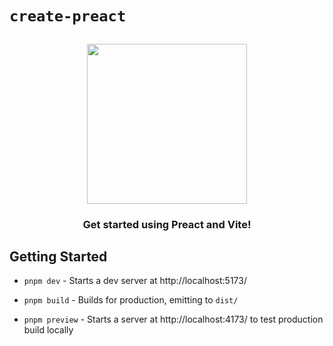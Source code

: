 # `create-preact`

<h2 align="center">
  <img height="256" width="256" src="./src/assets/preact.svg">
</h2>

<h3 align="center">Get started using Preact and Vite!</h3>

## Getting Started

- `pnpm dev` - Starts a dev server at http://localhost:5173/

- `pnpm build` - Builds for production, emitting to `dist/`

- `pnpm preview` - Starts a server at http://localhost:4173/ to test production build locally
